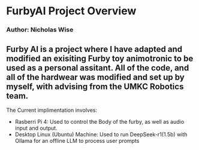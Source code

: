 # FurbyAI Project Overview
### Author: Nicholas Wise
Furby AI is a project where I have adapted and modified an exisiting Furby toy animotronic to be used as a personal assitant. All of the code, and all of the hardwear was modified and set up by myself, with advising from the UMKC Robotics team.
---
The Current implimentation involves:
- Rasberri Pi 4: Used to control the Body of the furby, as well as audio input and output.
- Desktop Linux (Ubuntu) Machine: Used to run DeepSeek-r1(1.5b) with Ollama for an offline LLM to process user prompts
